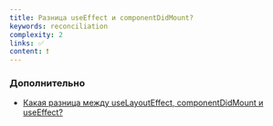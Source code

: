 ```yaml
---
title: Разница useEffect и componentDidMount?
keywords: reconciliation
complexity: 2
links: ✅
content: ❗
---
```


### Дополнительно
- [Какая разница между useLayoutEffect, componentDidMount и useEffect?](https://youtu.be/n_OtFAsh6aU)
